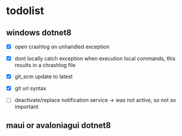 # todolist
## windows dotnet8
- [x] open crashlog on unhandled exception
- [x] dont locally catch exception when execution local commands, this results in a chrashlog file
- [x] git_scm update to latest
- [x] git url syntax
- [ ] deactivate/replace notification service -> was not active, so not so important


## maui or avaloniagui dotnet8